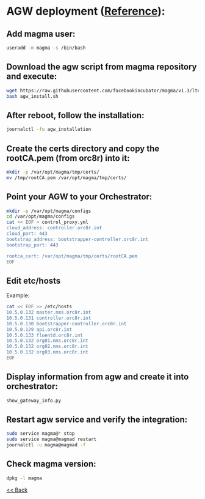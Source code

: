 # AGW deployment ([Reference](https://magma.github.io/magma/docs/lte/setup_deb)):


## Add magma user:
```bash
useradd -m magma -s /bin/bash
```

## Download the agw script from magma repository and execute:
```bash
wget https://raw.githubusercontent.com/facebookincubator/magma/v1.3/lte/gateway/deploy/agw_install.sh
bash agw_install.sh
```

## After reboot, follow the installation:
```bash
journalctl -fu agw_installation
```

## Create the certs directory and copy the rootCA.pem (from orc8r) into it:
```bash
mkdir -p /var/opt/magma/tmp/certs/
mv /tmp/rootCA.pem /var/opt/magma/tmp/certs/
```

## Point your AGW to your Orchestrator:
```bash
mkdir -p /var/opt/magma/configs
cd /var/opt/magma/configs
cat << EOF > control_proxy.yml
cloud_address: controller.orc8r.int
cloud_port: 443
bootstrap_address: bootstrapper-controller.orc8r.int
bootstrap_port: 443

rootca_cert: /var/opt/magma/tmp/certs/rootCA.pem
EOF
```
## Edit etc/hosts 
Example:

```bash
cat << EOF >> /etc/hosts
10.5.0.132 master.nms.orc8r.int
10.5.0.131 controller.orc8r.int
10.5.0.130 bootstrapper-controller.orc8r.int
10.5.0.129 api.orc8r.int
10.5.0.133 fluentd.orc8r.int
10.5.0.132 org01.nms.orc8r.int
10.5.0.132 org02.nms.orc8r.int
10.5.0.132 org03.nms.orc8r.int
EOF
```

## Display information from agw and create it into orchestrator:
```bash
show_gateway_info.py
```

## Restart agw service and verify the integration:
```bash
sudo service magma@* stop
sudo service magma@magmad restart
journalctl -u magma@magmad -f
```

## Check magma version:
```bash
dpkg -l magma
```

[<< Back](README.md)